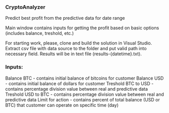### CryptoAnalyzer
Predict best profit from the predictive data for date range


Main window contains inputs for getting the profit based on basic options (includes balance, treshold, etc.)

For starting work, please, clone and build the solution in Visual Studio. 
Extract csv file with data source to the folder and put valid path into necessary field.
Results will be in text file (results-{datetime}.txt).

### Inputs:
Balance BTC - contains initial balance of bitcoins for customer
Balance USD - contains initial balance of dollars for customer
Treshold BTC to USD - contains percentage division value between real and predictive data
Treshold USD to BTC - contains percentage division value between real and predictive data
Limit for action - contains percent of total balance (USD or BTC) that customer can operate on specific time (day)
